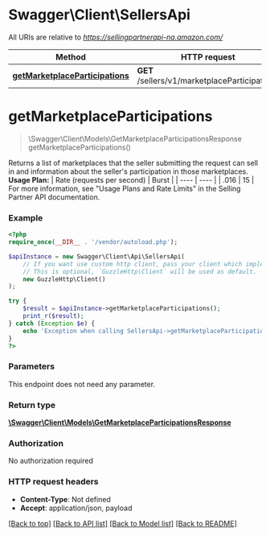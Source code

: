 # Swagger\Client\SellersApi

All URIs are relative to *https://sellingpartnerapi-na.amazon.com/*

Method | HTTP request | Description
------------- | ------------- | -------------
[**getMarketplaceParticipations**](SellersApi.md#getmarketplaceparticipations) | **GET** /sellers/v1/marketplaceParticipations | 

# **getMarketplaceParticipations**
> \Swagger\Client\Models\GetMarketplaceParticipationsResponse getMarketplaceParticipations()



Returns a list of marketplaces that the seller submitting the request can sell in and information about the seller's participation in those marketplaces.  **Usage Plan:**  | Rate (requests per second) | Burst | | ---- | ---- | | .016 | 15 |  For more information, see \"Usage Plans and Rate Limits\" in the Selling Partner API documentation.

### Example
```php
<?php
require_once(__DIR__ . '/vendor/autoload.php');

$apiInstance = new Swagger\Client\Api\SellersApi(
    // If you want use custom http client, pass your client which implements `GuzzleHttp\ClientInterface`.
    // This is optional, `GuzzleHttp\Client` will be used as default.
    new GuzzleHttp\Client()
);

try {
    $result = $apiInstance->getMarketplaceParticipations();
    print_r($result);
} catch (Exception $e) {
    echo 'Exception when calling SellersApi->getMarketplaceParticipations: ', $e->getMessage(), PHP_EOL;
}
?>
```

### Parameters
This endpoint does not need any parameter.

### Return type

[**\Swagger\Client\Models\GetMarketplaceParticipationsResponse**](../Model/GetMarketplaceParticipationsResponse.md)

### Authorization

No authorization required

### HTTP request headers

 - **Content-Type**: Not defined
 - **Accept**: application/json, payload

[[Back to top]](#) [[Back to API list]](../../README.md#documentation-for-api-endpoints) [[Back to Model list]](../../README.md#documentation-for-models) [[Back to README]](../../README.md)

